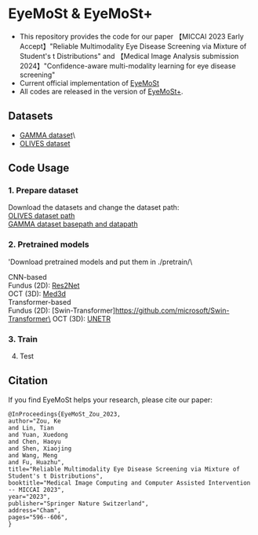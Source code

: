 # EyeMoSt & EyeMoSt+
* This repository provides the code for our paper 【MICCAI 2023 Early Accept】"Reliable Multimodality Eye Disease Screening via Mixture of Student's t Distributions" and 【Medical Image Analysis submission 2024】"Confidence-aware multi-modality learning for eye disease screening"
* Current official implementation of [EyeMoSt](https://arxiv.org/abs/2303.09790)
* All codes are released in the version of [EyeMoSt+](https://github.com/Cocofeat/EyeMoSt/tree/main/MedIA%E2%80%9924).

## Datasets
* [GAMMA dataset](https://gamma.grand-challenge.org/)\
* [OLIVES dataset](https://doi.org/10.5281/zenodo.7105232)

## Code Usage
### 1. Prepare dataset
Download the datasets and change the dataset path:\
[OLIVES dataset path](https://github.com/Cocofeat/EyeMoSt/blob/fb471c67beafe70dfb4d67f896d3220ec0a48df3/MedIA%E2%80%9924/train3_trans.py#L409)\
[GAMMA dataset basepath and datapath](https://github.com/Cocofeat/EyeMoSt/blob/fb471c67beafe70dfb4d67f896d3220ec0a48df3/MedIA%E2%80%9924/train3_trans.py#L431)

### 2. Pretrained models
'Download pretrained models and put them in ./pretrain/\

CNN-based\
Fundus (2D): [Res2Net](https://github.com/LeiJiangJNU/Res2Net)\
OCT (3D):  [Med3d](https://github.com/cshwhale/Med3D)\
Transformer-based\
Fundus (2D): [Swin-Transformer]https://github.com/microsoft/Swin-Transformer\
OCT (3D): [UNETR](https://github.com/Project-MONAI/research-contributions/tree/main/UNETR)

### 3. Train

4. Test

## Citation
If you find EyeMoSt helps your research, please cite our paper:
```
@InProceedings{EyeMoSt_Zou_2023,
author="Zou, Ke
and Lin, Tian
and Yuan, Xuedong
and Chen, Haoyu
and Shen, Xiaojing
and Wang, Meng
and Fu, Huazhu",
title="Reliable Multimodality Eye Disease Screening via Mixture of Student's t Distributions",
booktitle="Medical Image Computing and Computer Assisted Intervention -- MICCAI 2023",
year="2023",
publisher="Springer Nature Switzerland",
address="Cham",
pages="596--606",
}
```
